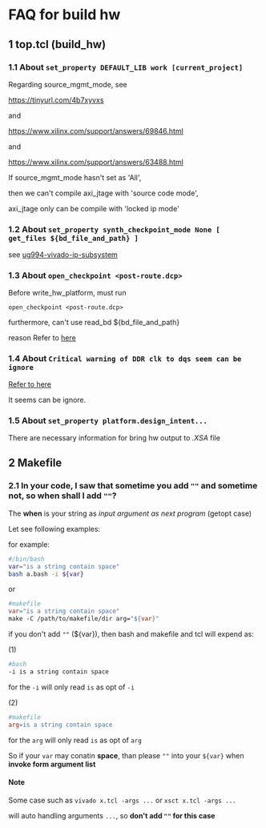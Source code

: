 # FAQ for build hw

## 1 top.tcl (build_hw)

### 1.1 About `set_property DEFAULT_LIB work [current_project]`

Regarding source_mgmt_mode, see

<https://tinyurl.com/4b7xyvxs>

and

<https://www.xilinx.com/support/answers/69846.html>

and

<https://www.xilinx.com/support/answers/63488.html>

If source_mgmt_mode hasn't set as 'All',

then we can't compile axi_jtage with 'source code mode',

axi_jtage only can be compile with 'locked ip mode'

### 1.2 About `set_property synth_checkpoint_mode None [ get_files ${bd_file_and_path} ]`

see [ug994-vivado-ip-subsystem](https://www.xilinx.com/support/documentation/sw_manuals/xilinx2020_1/ug994-vivado-ip-subsystems.pdf)

### 1.3 About `open_checkpoint <post-route.dcp>`

Before write_hw_platform, must run

`open_checkpoint <post-route.dcp>`

furthermore, can't use read_bd ${bd_file_and_path}

reason Refer to [here](https://www.xilinx.com/support/answers/60945.html)

### 1.4 About `Critical warning of DDR clk to dqs seem can be ignore`

[Refer to here](https://tinyurl.com/t45wsu4v)

It seems can be ignore.

### 1.5 About `set_property platform.design_intent...`

There are necessary information for bring hw output to *.XSA* file

## 2 Makefile

### 2.1 In your code, I saw that sometime you add `""` and sometime not, so when shall I add `""`?

The **when** is your string as *input argument as next program* (getopt case)

Let see following examples:

for example:

```bash
#/bin/bash
var="is a string contain space"
bash a.bash -i ${var}
```

or

```makefile
#makefile
var="is a string contain space"
make -C /path/to/makefile/dir arg="${var}"
```

if you don't add `""` (${var}), then bash and makefile and tcl will expend as:

(1)

```bash
#bash
-i is a string contain space
```

for the `-i` will only read `is` as opt of `-i`

(2)

```makefile
#makefile
arg=is a string contain space
```

for the `arg` will only read `is` as opt of `arg`

So if your `var` may conatin **space**, than please `""` into your `${var}` when **invoke form argument list**

#### Note

Some case such as `vivado x.tcl -args ...` or `xsct x.tcl -args ...`

will auto handling arguments  `...`, so **don't add `""` for this case**
